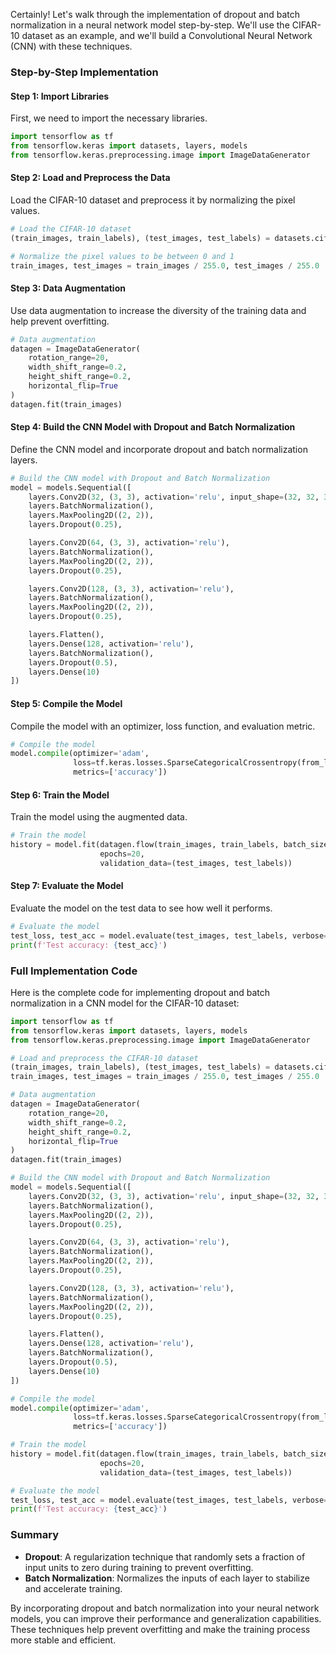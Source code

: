 Certainly! Let's walk through the implementation of dropout and batch normalization in a neural network model step-by-step. We'll use the CIFAR-10 dataset as an example, and we'll build a Convolutional Neural Network (CNN) with these techniques.

### Step-by-Step Implementation

#### Step 1: Import Libraries

First, we need to import the necessary libraries.

```python
import tensorflow as tf
from tensorflow.keras import datasets, layers, models
from tensorflow.keras.preprocessing.image import ImageDataGenerator
```

#### Step 2: Load and Preprocess the Data

Load the CIFAR-10 dataset and preprocess it by normalizing the pixel values.

```python
# Load the CIFAR-10 dataset
(train_images, train_labels), (test_images, test_labels) = datasets.cifar10.load_data()

# Normalize the pixel values to be between 0 and 1
train_images, test_images = train_images / 255.0, test_images / 255.0
```

#### Step 3: Data Augmentation

Use data augmentation to increase the diversity of the training data and help prevent overfitting.

```python
# Data augmentation
datagen = ImageDataGenerator(
    rotation_range=20,
    width_shift_range=0.2,
    height_shift_range=0.2,
    horizontal_flip=True
)
datagen.fit(train_images)
```

#### Step 4: Build the CNN Model with Dropout and Batch Normalization

Define the CNN model and incorporate dropout and batch normalization layers.

```python
# Build the CNN model with Dropout and Batch Normalization
model = models.Sequential([
    layers.Conv2D(32, (3, 3), activation='relu', input_shape=(32, 32, 3)),
    layers.BatchNormalization(),
    layers.MaxPooling2D((2, 2)),
    layers.Dropout(0.25),

    layers.Conv2D(64, (3, 3), activation='relu'),
    layers.BatchNormalization(),
    layers.MaxPooling2D((2, 2)),
    layers.Dropout(0.25),

    layers.Conv2D(128, (3, 3), activation='relu'),
    layers.BatchNormalization(),
    layers.MaxPooling2D((2, 2)),
    layers.Dropout(0.25),

    layers.Flatten(),
    layers.Dense(128, activation='relu'),
    layers.BatchNormalization(),
    layers.Dropout(0.5),
    layers.Dense(10)
])
```

#### Step 5: Compile the Model

Compile the model with an optimizer, loss function, and evaluation metric.

```python
# Compile the model
model.compile(optimizer='adam',
              loss=tf.keras.losses.SparseCategoricalCrossentropy(from_logits=True),
              metrics=['accuracy'])
```

#### Step 6: Train the Model

Train the model using the augmented data.

```python
# Train the model
history = model.fit(datagen.flow(train_images, train_labels, batch_size=64),
                    epochs=20,
                    validation_data=(test_images, test_labels))
```

#### Step 7: Evaluate the Model

Evaluate the model on the test data to see how well it performs.

```python
# Evaluate the model
test_loss, test_acc = model.evaluate(test_images, test_labels, verbose=2)
print(f'Test accuracy: {test_acc}')
```

### Full Implementation Code

Here is the complete code for implementing dropout and batch normalization in a CNN model for the CIFAR-10 dataset:

```python
import tensorflow as tf
from tensorflow.keras import datasets, layers, models
from tensorflow.keras.preprocessing.image import ImageDataGenerator

# Load and preprocess the CIFAR-10 dataset
(train_images, train_labels), (test_images, test_labels) = datasets.cifar10.load_data()
train_images, test_images = train_images / 255.0, test_images / 255.0

# Data augmentation
datagen = ImageDataGenerator(
    rotation_range=20,
    width_shift_range=0.2,
    height_shift_range=0.2,
    horizontal_flip=True
)
datagen.fit(train_images)

# Build the CNN model with Dropout and Batch Normalization
model = models.Sequential([
    layers.Conv2D(32, (3, 3), activation='relu', input_shape=(32, 32, 3)),
    layers.BatchNormalization(),
    layers.MaxPooling2D((2, 2)),
    layers.Dropout(0.25),

    layers.Conv2D(64, (3, 3), activation='relu'),
    layers.BatchNormalization(),
    layers.MaxPooling2D((2, 2)),
    layers.Dropout(0.25),

    layers.Conv2D(128, (3, 3), activation='relu'),
    layers.BatchNormalization(),
    layers.MaxPooling2D((2, 2)),
    layers.Dropout(0.25),

    layers.Flatten(),
    layers.Dense(128, activation='relu'),
    layers.BatchNormalization(),
    layers.Dropout(0.5),
    layers.Dense(10)
])

# Compile the model
model.compile(optimizer='adam',
              loss=tf.keras.losses.SparseCategoricalCrossentropy(from_logits=True),
              metrics=['accuracy'])

# Train the model
history = model.fit(datagen.flow(train_images, train_labels, batch_size=64),
                    epochs=20,
                    validation_data=(test_images, test_labels))

# Evaluate the model
test_loss, test_acc = model.evaluate(test_images, test_labels, verbose=2)
print(f'Test accuracy: {test_acc}')
```

### Summary

- **Dropout**: A regularization technique that randomly sets a fraction of input units to zero during training to prevent overfitting.
- **Batch Normalization**: Normalizes the inputs of each layer to stabilize and accelerate training.

By incorporating dropout and batch normalization into your neural network models, you can improve their performance and generalization capabilities. These techniques help prevent overfitting and make the training process more stable and efficient.
